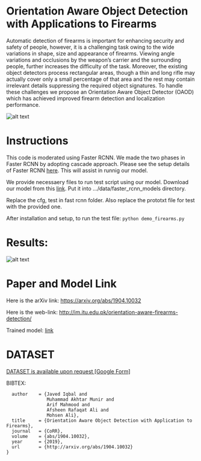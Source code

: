 # Orientation Aware Object Detection with Applications to Firearms

Automatic detection of firearms is important for enhancing security and safety of people, however, it is a challenging task owing to the wide variations in shape, size and appearance of firearms. Viewing angle variations and occlusions by the weapon’s carrier and the surrounding people, further increases the difficulty of the task. Moreover, the existing object detectors process rectangular areas, though a thin and long rifle may actually cover only a small percentage of that area and the rest may contain irrelevant details suppressing the required object signatures. To handle these challenges we propose an Orientation Aware Object Detector (OAOD) which has achieved improved firearm detection and localization performance.

![alt text](https://github.com/makhtar17004/orientation-aware-firearm-detection/blob/master/images/flow_diagram_web.jpg)



# Instructions

This code is moderated using Faster RCNN. We made the two phases in Faster RCNN by adopting cascade approach. Please see the setup details of Faster RCNN [here](https://github.com/rbgirshick/py-faster-rcnn). This will assist in runnig our model.

We provide necessaery files to run test script using our model. Download our model from this [link](https://drive.google.com/file/d/1ShZoCTfoBga9j0y-GPINOFgdf1x8Ti9t/view?usp=sharing). Put it into .../data/faster_rcnn_models directory.

Replace the cfg, test in fast rcnn folder. Also replace the prototxt file for test with the provided one.


After installation and setup, to run the test file:
```python demo_firearms.py```




# Results:

![alt text](https://github.com/makhtar17004/orientation-aware-firearm-detection/blob/master/images/more_results_web.jpg)


# Paper and Model Link

Here is the arXiv link: https://arxiv.org/abs/1904.10032

Here is the web-link: http://im.itu.edu.pk/orientation-aware-firearms-detection/

Trained model: [link](https://drive.google.com/file/d/1ShZoCTfoBga9j0y-GPINOFgdf1x8Ti9t/view?usp=sharing)

# DATASET

[DATASET is available upon request [Google Form]](https://forms.gle/t3dS5g5JQdfPoSvn9)



BIBTEX:

```@article{DBLP:journals/corr/abs-1904-10032,
  author    = {Javed Iqbal and
               Muhammad Akhtar Munir and
               Arif Mahmood and
               Afsheen Rafaqat Ali and
               Mohsen Ali},
  title     = {Orientation Aware Object Detection with Application to Firearms},
  journal   = {CoRR},
  volume    = {abs/1904.10032},
  year      = {2019},
  url       = {http://arxiv.org/abs/1904.10032}
}
```


